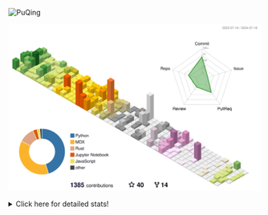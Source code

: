 ![PuQing](https://user-images.githubusercontent.com/27223114/171565019-9a56fae6-b08b-421f-99db-7e830da42371.png)

![](./profile-3d-contrib/profile-season-animate.svg)

<details>
<summary>Click here for detailed stats!</summary>

<!--START_SECTION:waka-->
![Lines of code](https://img.shields.io/badge/From%20Hello%20World%20I%27ve%20Written-1.4%20million%20lines%20of%20code-blue)

**🐱 My GitHub Data** 

> 📦 398.9 kB Used in GitHub's Storage 
 > 
> 🏆 416 Contributions in the Year 2024
 > 
> 🚫 Not Opted to Hire
 > 
> 📜 46 Public Repositories 
 > 
> 🔑 29 Private Repositories 
 > 
**I'm an Early 🐤** 

```text
🌞 Morning                510 commits         ██░░░░░░░░░░░░░░░░░░░░░░░   06.64 % 
🌆 Daytime                3485 commits        ███████████░░░░░░░░░░░░░░   45.34 % 
🌃 Evening                1723 commits        ██████░░░░░░░░░░░░░░░░░░░   22.42 % 
🌙 Night                  1968 commits        ██████░░░░░░░░░░░░░░░░░░░   25.60 % 
```


📊 **This Week I Spent My Time On** 

```text
💬 Programming Languages: 
GitHubing                12 hrs 45 mins      █████████░░░░░░░░░░░░░░░░   36.31 % 
Browsing                 11 hrs 34 mins      ████████░░░░░░░░░░░░░░░░░   32.96 % 
Python                   4 hrs 52 mins       ███░░░░░░░░░░░░░░░░░░░░░░   13.87 % 
Searching                1 hr 54 mins        █░░░░░░░░░░░░░░░░░░░░░░░░   05.44 % 
Fish Touching            1 hr 48 mins        █░░░░░░░░░░░░░░░░░░░░░░░░   05.16 % 

🔥 Editors: 
Chrome                   28 hrs 34 mins      ████████████████████░░░░░   81.36 % 
VS Code                  5 hrs 52 mins       ████░░░░░░░░░░░░░░░░░░░░░   16.75 % 
fish                     39 mins             ░░░░░░░░░░░░░░░░░░░░░░░░░   01.89 % 

💻 Operating System: 
Mac                      29 hrs 14 mins      █████████████████████░░░░   83.25 % 
Linux                    4 hrs 21 mins       ███░░░░░░░░░░░░░░░░░░░░░░   12.39 % 
WSL                      1 hr 31 mins        █░░░░░░░░░░░░░░░░░░░░░░░░   04.35 % 
```


<!--END_SECTION:waka-->
</details>
